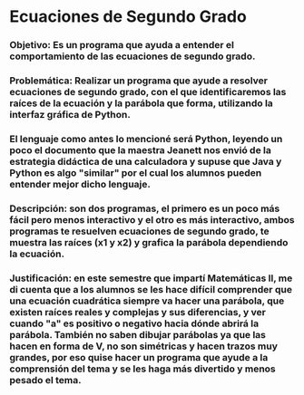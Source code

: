 # Ecuaciones de Segundo Grado
### Objetivo: Es un programa que ayuda a entender el comportamiento de las ecuaciones de segundo grado.
### Problemática: Realizar un programa que ayude a resolver ecuaciones de segundo grado, con el que identificaremos las raíces de la ecuación y la parábola que forma, utilizando la interfaz gráfica de Python.
### El lenguaje como antes lo mencioné será Python, leyendo un poco el documento que la maestra Jeanett nos envió de la estrategia didáctica de una calculadora y supuse que Java y Python es algo "similar" por el cual los alumnos pueden entender mejor dicho lenguaje.
### Descripción: son dos programas, el primero es un poco más fácil pero menos interactivo y el otro es más interactivo, ambos programas te resuelven ecuaciones de segundo grado, te muestra las raíces (x1 y x2) y grafica la parábola dependiendo la ecuación.
### Justificación: en este semestre que impartí Matemáticas ll, me di cuenta que a los alumnos se les hace difícil comprender que una ecuación cuadrática siempre va hacer una parábola, que existen raíces reales y complejas y sus diferencias, y ver cuando "a" es positivo o negativo hacia dónde abrirá la parábola. También no saben dibujar parábolas ya que las hacen en forma de V, no son simétricas y hacen trazos muy grandes, por eso quise hacer un programa que ayude a la comprensión del tema y se les haga más divertido y menos pesado el tema.
